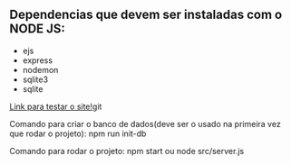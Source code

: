 <h2>Dependencias que devem ser instaladas com o NODE JS:</h1>
  <ul>
    <li>ejs</li>
    <li>express</li>
    <li>nodemon</li>
    <li>sqlite3</li>
    <li>sqlite</li>
  </ul>
 <a href="https://tcc-1.andreydantas.repl.co/" target="_blank">Link para testar o site!</a>git

 <p>Comando para criar o banco de dados(deve ser o usado na primeira vez que rodar o projeto): npm run init-db</p>
 <p>Comando para rodar o projeto: npm start ou node src/server.js</p>

